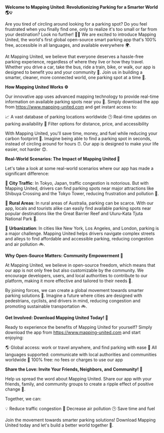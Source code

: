 **Welcome to Mapping United: Revolutionizing Parking for a Smarter World 🌎💡**

Are you tired of circling around looking for a parking spot? Do you feel frustrated when you finally find one, only to realize it's too small or far from your destination? Look no further! 🙅‍♂️ We are excited to introduce Mapping United, the world's first global open-source smart parking app that's 100% free, accessible in all languages, and available everywhere 🌍.

At Mapping United, we believe that everyone deserves a hassle-free parking experience, regardless of where they live or how they travel. Whether you drive a car, take the bus, ride a train, bike, or walk, our app is designed to benefit you and your community 💚. Join us in building a smarter, cleaner, more connected world, one parking spot at a time 🌟.

**How Mapping United Works ⚙️**

Our innovative app uses advanced mapping technology to provide real-time information on available parking spots near you 📍. Simply download the app from https://www.mapping-united.com and get instant access to:

📈 A vast database of parking locations worldwide
🕒 Real-time updates on parking availability
🚗 Filter options for distance, price, and accessibility

With Mapping United, you'll save time, money, and fuel while reducing your carbon footprint 🌿. Imagine being able to find a parking spot in seconds, instead of circling around for hours ⏰. Our app is designed to make your life easier, not harder 😊.

**Real-World Scenarios: The Impact of Mapping United 🌆**

Let's take a look at some real-world scenarios where our app has made a significant difference:

📍 **City Traffic**: In Tokyo, Japan, traffic congestion is notorious. But with Mapping United, drivers can find parking spots near major attractions like Shibuya Crossing and the Tokyo Tower, reducing frustration and pollution 🚽.

📍 **Rural Areas**: In rural areas of Australia, parking can be scarce. With our app, locals and tourists alike can easily find available parking spots near popular destinations like the Great Barrier Reef and Uluru-Kata Tjuta National Park 🌊.

📍 **Urbanization**: In cities like New York, Los Angeles, and London, parking is a major challenge. Mapping United helps drivers navigate complex streets and alleys to find affordable and accessible parking, reducing congestion and air pollution 🚲.

**Why Open-Source Matters: Community Empowerment 🌈**

At Mapping United, we believe in open-source freedom, which means that our app is not only free but also customizable by the community. We encourage developers, users, and local authorities to contribute to our platform, making it more effective and tailored to their needs 🔧.

By joining forces, we can create a global movement towards smarter parking solutions 🌟. Imagine a future where cities are designed with pedestrians, cyclists, and drivers in mind, reducing congestion and promoting sustainable transportation 🚲.

**Get Involved: Download Mapping United Today! 📱**

Ready to experience the benefits of Mapping United for yourself? Simply download the app from https://www.mapping-united.com and start enjoying:

🌎 Global access: work or travel anywhere, and find parking with ease
💬 All languages supported: communicate with local authorities and communities worldwide
🚀 100% free: no fees or charges to use our app

**Share the Love: Invite Your Friends, Neighbors, and Community! 🤝**

Help us spread the word about Mapping United. Share our app with your friends, family, and community groups to create a ripple effect of positive change 🌊.

Together, we can:

💡 Reduce traffic congestion
🚮 Decrease air pollution
🕒 Save time and fuel

Join the movement towards smarter parking solutions! Download Mapping United today and let's build a better world together 🌟.